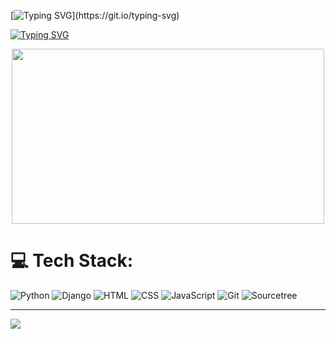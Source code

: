 [![Typing SVG](https://readme-typing-svg.demolab.com?font=Fira+Code&weight=700&size=50&duration=500&pause=1000&color=009838&center=true&vCenter=true&repeat=false&random=false&width=1000&lines=Welcome+to+my+GitHub+profile!)](https://git.io/typing-svg)

[![Typing SVG](https://readme-typing-svg.demolab.com?font=Fira+Code&weight=600&size=50&duration=1500&pause=500&color=00C3D1&center=true&multiline=true&repeat=false&random=false&width=1700&height=200&lines=My+name+is+Petko+Todorov;I'm+a+passionate+developer+and+technology+enthusiast;Here's+a+glimpse+of+my+tech+stack+and+some+GitHub+stats%3A+)](https://git.io/typing-svg)

<p align="center">
  <img src="https://user-images.githubusercontent.com/100520661/190483447-e05d90bb-efa0-48c6-bae5-b5b751a8b917.gif" width="500" height="280" />
</p>


# 💻 Tech Stack:
![Python](https://img.shields.io/badge/Python-306998?style=for-the-badge&logo=python&logoColor=white)
![Django](https://img.shields.io/badge/Django-092E20?style=for-the-badge&logo=django&logoColor=white)
![HTML](https://img.shields.io/badge/HTML-E34F26?style=for-the-badge&logo=html5&logoColor=ffffff)
![CSS](https://img.shields.io/badge/CSS-1572B6?style=for-the-badge&logo=css3&logoColor=white)
![JavaScript](https://img.shields.io/badge/JavaScript-C8B44F?style=for-the-badge&logo=javascript&logoColor=white)
![Git](https://img.shields.io/badge/Git-F05032?style=for-the-badge&logo=git&logoColor=white)
![Sourcetree](https://img.shields.io/badge/Sourcetree-0052CC?style=for-the-badge&logo=git&logoColor=white)


---
[![](https://visitcount.itsvg.in/api?id=petko940&icon=0&color=9)](https://visitcount.itsvg.in)
